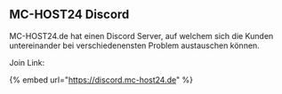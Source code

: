 ## MC-HOST24 Discord

MC-HOST24.de hat einen Discord Server, auf welchem sich die Kunden untereinander bei verschiedenensten Problem austauschen können.

Join Link:

{% embed url="https://discord.mc-host24.de" %}